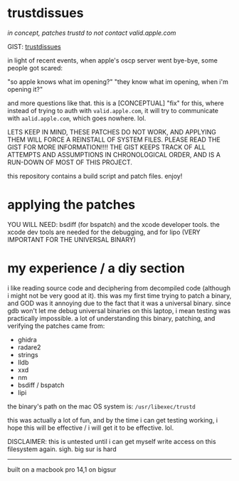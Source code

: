 # trustdissues

*in concept, patches trustd to not contact valid.apple.com*

GIST: [trustdissues](https://gist.github.com/bfu4/532be7173aef3c94e34bcd649e207641)

in light of recent events, when apple's oscp server went bye-bye, some people got scared:

"so apple knows what im opening?"
"they know what im opening, when i'm opening it?"

and more questions like that.
this is a [CONCEPTUAL] "fix" for this, where instead of trying to auth with
`valid.apple.com`, it will try to communicate with `aalid.apple.com`, which goes nowhere. lol.

LETS KEEP IN MIND, THESE PATCHES DO NOT WORK, AND APPLYING THEM WILL FORCE A REINSTALL OF SYSTEM FILES. PLEASE READ THE GIST FOR MORE INFORMATION!!!!
THE GIST KEEPS TRACK OF ALL ATTEMPTS AND ASSUMPTIONS IN CHRONOLOGICAL ORDER, AND IS A RUN-DOWN OF MOST OF THIS PROJECT.

this repository contains a build script and patch files. enjoy!

# applying the patches

YOU WILL NEED: bsdiff (for bspatch) and the xcode developer tools. the xcode dev tools are needed for the debugging, and for lipo (VERY IMPORTANT FOR THE UNIVERSAL BINARY)

# my experience / a diy section

i like reading source code and deciphering from decompiled code (although i might not be very good at it). this was my first time trying to patch a binary, and GOD was it annoying due to the fact that it was a universal binary. since gdb won't let me debug universal binaries on this laptop, i mean testing was practically impossible. a lot of understanding this binary, patching, and verifying the patches came from:

* ghidra
* radare2
* strings
* lldb
* xxd
* nm
* bsdiff / bspatch
* lipi

the binary's path on the mac OS system is: `/usr/libexec/trustd`

this was actually a lot of fun, and by the time i can get testing working, i hope this will be effective / i will get it to be effective. lol.


DISCLAIMER: this is untested until i can get myself write access on this 
filesystem again. sigh. big sur is hard

-------------------------------------------------------------------

built on a macbook pro 14,1 on bigsur
